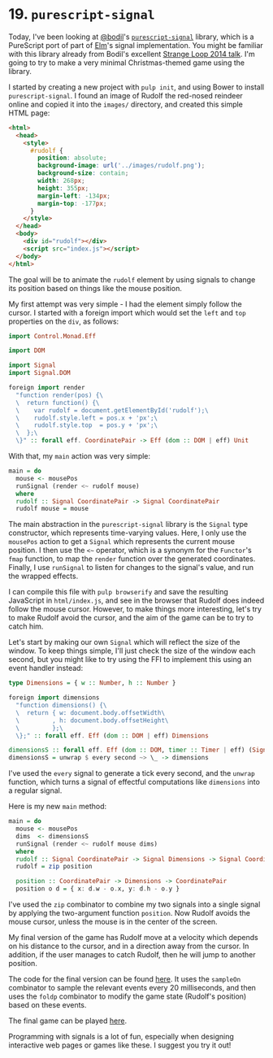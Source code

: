 # 19. `purescript-signal`

Today, I've been looking at [@bodil](http://github.com/bodil)'s [`purescript-signal`](https://github.com/bodil/purescript-signal) library, which is a PureScript port of part of [Elm](http://elm-lang.org)'s signal implementation. You might be familiar with this library already from Bodil's excellent [Strange Loop 2014 talk](https://www.youtube.com/watch?v=yIlDBPiMb0o). I'm going to try to make a very minimal Christmas-themed game using the library.

I started by creating a new project with `pulp init`, and using Bower to install `purescript-signal`. I found an image of Rudolf the red-nosed reindeer online and copied it into the `images/` directory, and created this simple HTML page:

```html
<html>
  <head>
    <style>
      #rudolf {
        position: absolute;
        background-image: url('../images/rudolf.png');
        background-size: contain;
        width: 268px;
        height: 355px;
        margin-left: -134px;
        margin-top: -177px;
      }
    </style>
  </head>
  <body>
    <div id="rudolf"></div>
    <script src="index.js"></script>
  </body>
</html>
```

The goal will be to animate the `rudolf` element by using signals to change its position based on things like the mouse position.

My first attempt was very simple - I had the element simply follow the cursor. I started with a foreign import which would set the `left` and `top` properties on the `div`, as follows:

```purescript
import Control.Monad.Eff

import DOM

import Signal
import Signal.DOM

foreign import render
  "function render(pos) {\
  \  return function() {\
  \    var rudolf = document.getElementById('rudolf');\
  \    rudolf.style.left = pos.x + 'px';\
  \    rudolf.style.top  = pos.y + 'px';\
  \  };\
  \}" :: forall eff. CoordinatePair -> Eff (dom :: DOM | eff) Unit
```

With that, my `main` action was very simple:

```purescript
main = do
  mouse <- mousePos
  runSignal (render <~ rudolf mouse)
  where
  rudolf :: Signal CoordinatePair -> Signal CoordinatePair
  rudolf mouse = mouse
```

The main abstraction in the `purescript-signal` library is the `Signal` type constructor, which represents time-varying values. Here, I only use the `mousePos` action to get a `Signal` which represents the current mouse position. I then use the `<~` operator, which is a synonym for the `Functor`'s `fmap` function, to map the `render` function over the generated coordinates. Finally, I use `runSignal` to listen for changes to the signal's value, and run the wrapped effects.

I can compile this file with `pulp browserify` and save the resulting JavaScript in `html/index.js`, and see in the browser that Rudolf does indeed follow the mouse cursor. However, to make things more interesting, let's try to make Rudolf avoid the cursor, and the aim of the game can be to try to catch him.

Let's start by making our own `Signal` which will reflect the size of the window. To keep things simple, I'll just check the size of the window each second, but you might like to try using the FFI to implement this using an event handler instead:

```purescript
type Dimensions = { w :: Number, h :: Number }

foreign import dimensions
  "function dimensions() {\
  \  return { w: document.body.offsetWidth\
  \         , h: document.body.offsetHeight\
  \         };\
  \};" :: forall eff. Eff (dom :: DOM | eff) Dimensions

dimensionsS :: forall eff. Eff (dom :: DOM, timer :: Timer | eff) (Signal Dimensions)
dimensionsS = unwrap $ every second ~> \_ -> dimensions
```

I've used the `every` signal to generate a tick every second, and the `unwrap` function, which turns a signal of effectful computations like `dimensions` into a regular signal.

Here is my new `main` method:

```purescript
main = do
  mouse <- mousePos
  dims  <- dimensionsS
  runSignal (render <~ rudolf mouse dims)
  where
  rudolf :: Signal CoordinatePair -> Signal Dimensions -> Signal CoordinatePair
  rudolf = zip position

  position :: CoordinatePair -> Dimensions -> CoordinatePair
  position o d = { x: d.w - o.x, y: d.h - o.y }
```

I've used the `zip` combinator to combine my two signals into a single signal by applying the two-argument function `position`. Now Rudolf avoids the mouse cursor, unless the mouse is in the center of the screen.

My final version of the game has Rudolf move at a velocity which depends on his distance to the cursor, and in a direction away from the cursor. In addition, if the user manages to catch Rudolf, then he will jump to another position.

The code for the final version can be found [here](https://github.com/paf31/24-days-of-purescript/blob/gh-pages/signals-test/src/Main.purs#L30). It uses the `sampleOn` combinator to sample the relevant events every 20 milliseconds, and then uses the `foldp` combinator to modify the game state (Rudolf's position) based on these events.

The final game can be played [here](http://paf31.github.io/24-days-of-purescript/signals-test/html/).

Programming with signals is a lot of fun, especially when designing interactive web pages or games like these. I suggest you try it out!
